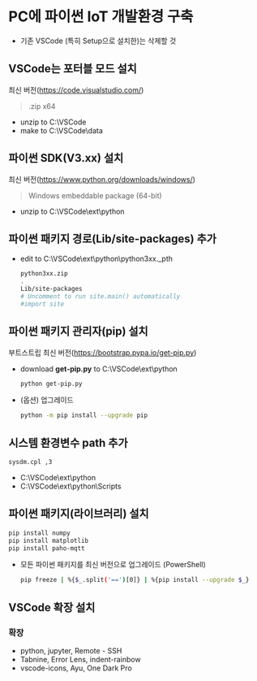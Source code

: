# PC에 파이썬 IoT 개발환경 구축
- 기존 VSCode (특히 Setup으로 설치한)는 삭제할 것

## VSCode는 포터블 모드 설치
최신 버전(https://code.visualstudio.com/)
> .zip x64
- unzip to C:\VSCode
- make to C:\VSCode\data

## 파이썬 SDK(V3.xx) 설치
최신 버전(https://www.python.org/downloads/windows/)
>  Windows embeddable package (64-bit)
- unzip to C:\VSCode\ext\python

## 파이썬 패키지 경로(Lib/site-packages) 추가
- edit to C:\VSCode\ext\python\python3xx._pth
  ```sh
  python3xx.zip
  .
  Lib/site-packages
  # Uncomment to run site.main() automatically
  #import site
  ```
  
## 파이썬 패키지 관리자(pip) 설치
부트스트립 최신 버전(https://bootstrap.pypa.io/get-pip.py)
- download **get-pip.py** to C:\VSCode\ext\python 
  ```sh
  python get-pip.py
  ```
- (옵션) 업그레이드
  ```sh
  python -m pip install --upgrade pip
  ```

## 시스템 환경변수 path 추가
```sh
sysdm.cpl ,3
```

- C:\VSCode\ext\python
- C:\VSCode\ext\python\Scripts

## 파이썬 패키지(라이브러리) 설치
```sh
pip install numpy
pip install matplotlib
pip install paho-mqtt
```

- 모든 파이썬 패키지를 최신 버전으로 업그레이드 (PowerShell)
  ```sh
  pip freeze | %{$_.split('==')[0]} | %{pip install --upgrade $_}
  ```

## VSCode 확장 설치
### 확장
- python, jupyter, Remote - SSH
- Tabnine, Error Lens, indent-rainbow
- vscode-icons, Ayu, One Dark Pro
